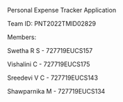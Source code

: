Personal Expense Tracker Application

Team ID: PNT2022TMID02829

Members:

Swetha R S - 727719EUCS157

Vishalini C - 727719EUCS175

Sreedevi V C - 727719EUCS143

Shawparnika M - 727719EUCS134
